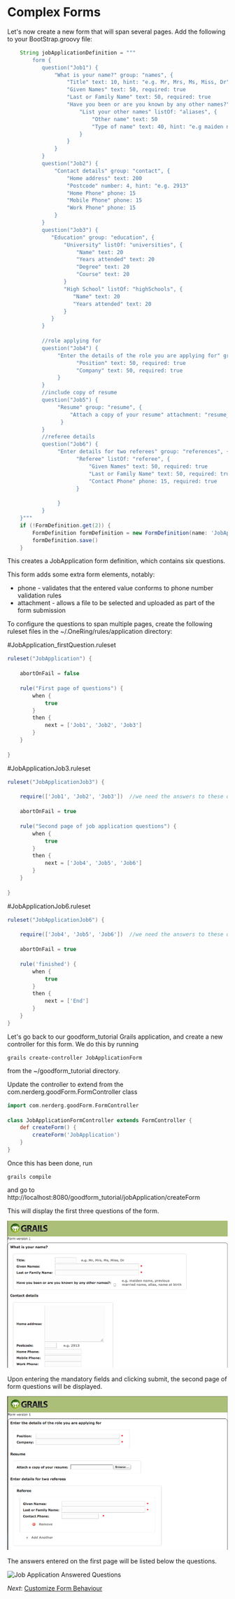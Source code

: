Complex Forms
===

Let's now create a new form that will span several pages.  Add the following to your BootStrap.groovy file:

```groovy
    String jobApplicationDefinition = """
        form {
           question("Job1") {
               "What is your name?" group: "names", {
                   "Title" text: 10, hint: "e.g. Mr, Mrs, Ms, Miss, Dr", suggest: "title"
                   "Given Names" text: 50, required: true
                   "Last or Family Name" text: 50, required: true
                   "Have you been or are you known by any other names?" hint: "e.g. maiden name, previous married name, alias, name at birth", {
                       "List your other names" listOf: "aliases", {
                           "Other name" text: 50
                           "Type of name" text: 40, hint: "e.g maiden name", suggest: "nameType"
                       }
                   }
               }
           }
           question("Job2") {
               "Contact details" group: "contact", {
                   "Home address" text: 200
                   "Postcode" number: 4, hint: "e.g. 2913"
                   "Home Phone" phone: 15
                   "Mobile Phone" phone: 15
                   "Work Phone" phone: 15
               }
           }
           question("Job3") {
              "Education" group: "education", {
                  "University" listOf: "universities", {
                      "Name" text: 20
                      "Years attended" text: 20
                      "Degree" text: 20
                      "Course" text: 20
                  }
                  "High School" listOf: "highSchools", {
                     "Name" text: 20
                     "Years attended" text: 20
                  }
              }
           }

           //role applying for
           question("Job4") {
                "Enter the details of the role you are applying for" group: "role", {
                      "Position" text: 50, required: true
                      "Company" text: 50, required: true
                }
           }
           //include copy of resume
           question("Job5") {
                "Resume" group: "resume", {
                    "Attach a copy of your resume" attachment: "resume_file"
                 }
           }
           //referee details
           question("Job6") {
                "Enter details for two referees" group: "references", {
                      "Referee" listOf: "referee", {
                          "Given Names" text: 50, required: true
                          "Last or Family Name" text: 50, required: true
                          "Contact Phone" phone: 15, required: true
                      }

                }
           }
    }"""
    if (!FormDefinition.get(2)) {
        FormDefinition formDefinition = new FormDefinition(name: 'JobApplication', formDefinition: jobApplicationDefinition, formVersion: 1)
        formDefinition.save()
    }

```

This creates a JobApplication form definition, which contains six questions.

This form adds some extra form elements, notably:

* phone - validates that the entered value conforms to phone number validation rules
* attachment - allows a file to be selected and uploaded as part of the form submission

To configure the questions to span multiple pages, create the following ruleset files in the ~/.OneRing/rules/application directory:

#JobApplication_firstQuestion.ruleset

```groovy
ruleset("JobApplication") {

    abortOnFail = false

    rule("First page of questions") {
        when {
            true
        }
        then {
            next = ['Job1', 'Job2', 'Job3']
        }
    }

}
```

#JobApplicationJob3.ruleset

```groovy
ruleset("JobApplicationJob3") {

    require(['Job1', 'Job2', 'Job3'])  //we need the answers to these questions

    abortOnFail = true

	rule("Second page of job application questions") {
        when {
            true
        }
        then {
            next = ['Job4', 'Job5', 'Job6']
        }
    }

}
```

#JobApplicationJob6.ruleset

```groovy
ruleset("JobApplicationJob6") {

    require(['Job4', 'Job5', 'Job6'])  //we need the answers to these questions

    abortOnFail = true

	rule('finished') {
        when {
            true
        }
        then {
            next = ['End']
        }
    }
}
```

Let's go back to our goodform_tutorial Grails application, and create a new controller for this form.  We do this by running

    grails create-controller JobApplicationForm

from the ~/goodform_tutorial directory.

Update the controller to extend from the com.nerderg.goodForm.FormController class

```groovy
import com.nerderg.goodForm.FormController

class JobApplicationFormController extends FormController {
    def createForm() {
        createForm('JobApplication')
    }
}
```

Once this has been done, run

    grails compile

and go to http://localhost:8080/goodform_tutorial/jobApplication/createForm

This will display the first three questions of the form.

![Job Application Page 1](img/job_application_page_1.png)

Upon entering the mandatory fields and clicking submit, the second page of form questions will be displayed.

![Job Application Page 2](img/job_application_page_2.png)

The answers entered on the first page will be listed below the questions.

![Job Application Answered Questions](job_application_answered_questions.png)

_Next_: [Customize Form Behaviour](06-CustomizeFormBehaviour.md)

